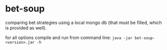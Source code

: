 # bet-soup

comparing bet strategies using a local mongo db (that must be filled, which is provided as well).

for all options compile and run from command line: `java -jar bet-soup-<version>.jar -h` 

